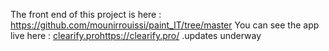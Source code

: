 The front end of this project is here : https://github.com/mounirrouissi/paint_IT/tree/master
You can see the app live here : [clearify.pro](https://clearify.pro/)https://clearify.pro/       .updates underway
